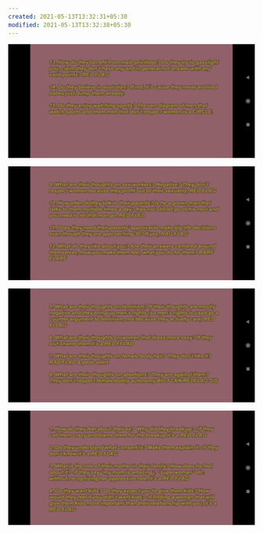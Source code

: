 ```yaml
---
created: 2021-05-13T13:32:31+05:30
modified: 2021-05-13T13:32:38+05:30
---
```


![Image](./media/IMG_1620892950680.jpg)

![Image](./media/IMG_1620892950696.jpg)

![Image](./media/IMG_1620892950707.jpg)

![Image](./media/IMG_1620892950722.jpg)
